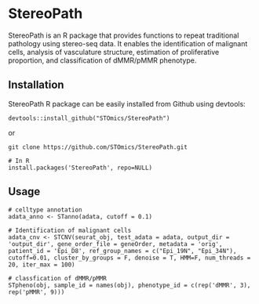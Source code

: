 # StereoPath
StereoPath is an R package that provides functions to repeat traditional pathology using stereo-seq data. It enables the identification of malignant cells, analysis of vasculature structure, estimation of proliferative proportion, and classification of dMMR/pMMR phenotype.

## Installation

StereoPath R package can be easily installed from Github using devtools:  

```
devtools::install_github("STOmics/StereoPath")
```

or

```
git clone https://github.com/STOmics/StereoPath.git

# In R
install.packages('StereoPath', repo=NULL)
```

## Usage

```
# celltype annotation
adata_anno <- STanno(adata, cutoff = 0.1)

# Identification of malignant cells
adata_cnv <- STCNV(seurat_obj, test_adata = adata, output_dir = 'output_dir', gene_order_file = geneOrder, metadata = 'orig', patient_id = 'Epi_D8', ref_group_names = c("Epi_19N", "Epi_34N"), cutoff=0.01, cluster_by_groups = F, denoise = T, HMM=F, num_threads = 20, iter_max = 100)

# classfication of dMMR/pMMR
STpheno(obj, sample_id = names(obj), phenotype_id = c(rep('dMMR', 3), rep('pMMR', 9)))
```
